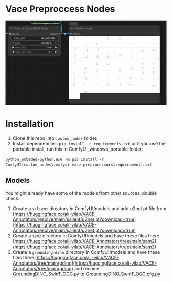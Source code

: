 # Vace Preproccess Nodes

![Pass a bbox of for the first frame and it will be tracked accross all frames](layoutbbox.png)

# Installation
1. Clone this repo into `custom_nodes` folder.
2. Install dependencies: `pip install -r requirements.txt`
   or if you use the portable install, run this in ComfyUI_windows_portable folder:

  `python_embeded\python.exe -m pip install -r ComfyUI\custom_nodes\comfyui-vace-preprocessors\requirements.txt`

## Models

You might already have some of the models from other sources, double check:

1. Create a `salient` directory in ComfyUI/models and add u2net.pt file from [https://huggingface.co/ali-vilab/VACE-Annotators/resolve/main/salient/u2net.pt?download=true](https://huggingface.co/ali-vilab/VACE-Annotators/resolve/main/salient/u2net.pt?download=true)
2. Create a `sam2` directory in ComfyUI/models and have these files there [https://huggingface.co/ali-vilab/VACE-Annotators/tree/main/sam2](https://huggingface.co/ali-vilab/VACE-Annotators/tree/main/sam2)
3. Create a `grounding-dino` directory in ComfyUI/models and have these files there [https://huggingface.co/ali-vilab/VACE-Annotators/tree/main/gdino](https://huggingface.co/ali-vilab/VACE-Annotators/tree/main/gdino) and rename GroundingDINO_SwinT_OGC.py to GroundingDINO_SwinT_OGC.cfg.py


